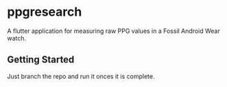 # ppgresearch

A flutter application for measuring raw PPG values in a Fossil Android Wear watch.


## Getting Started

Just branch the repo and run it onces it is complete.
